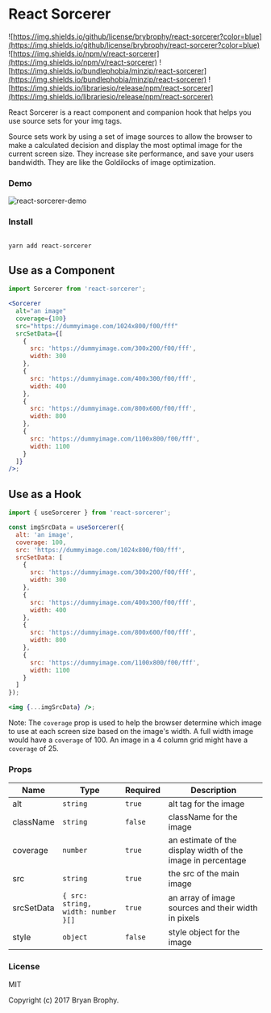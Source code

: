 # React Sorcerer

![https://img.shields.io/github/license/brybrophy/react-sorcerer?color=blue](https://img.shields.io/github/license/brybrophy/react-sorcerer?color=blue) ![https://img.shields.io/npm/v/react-sorcerer](https://img.shields.io/npm/v/react-sorcerer) ![https://img.shields.io/bundlephobia/minzip/react-sorcerer](https://img.shields.io/bundlephobia/minzip/react-sorcerer) ![https://img.shields.io/librariesio/release/npm/react-sorcerer](https://img.shields.io/librariesio/release/npm/react-sorcerer)

React Sorcerer is a react component and companion hook that helps you use source sets for your img tags.

Source sets work by using a set of image sources to allow the browser to make a calculated decision and display the most optimal image for the current screen size. They increase site performance, and save your users bandwidth. They are like the Goldilocks of image optimization.

### Demo

![react-sorcerer-demo](https://media.giphy.com/media/L2MvvdegguOwzUZV0h/giphy.gif)

### Install

```

yarn add react-sorcerer

```

## Use as a Component

```jsx
import Sorcerer from 'react-sorcerer';

<Sorcerer
  alt="an image"
  coverage={100}
  src="https://dummyimage.com/1024x800/f00/fff"
  srcSetData={[
    {
      src: 'https://dummyimage.com/300x200/f00/fff',
      width: 300
    },
    {
      src: 'https://dummyimage.com/400x300/f00/fff',
      width: 400
    },
    {
      src: 'https://dummyimage.com/800x600/f00/fff',
      width: 800
    },
    {
      src: 'https://dummyimage.com/1100x800/f00/fff',
      width: 1100
    }
  ]}
/>;
```

## Use as a Hook

```jsx
import { useSorcerer } from 'react-sorcerer';

const imgSrcData = useSorcerer({
  alt: 'an image',
  coverage: 100,
  src: 'https://dummyimage.com/1024x800/f00/fff',
  srcSetData: [
    {
      src: 'https://dummyimage.com/300x200/f00/fff',
      width: 300
    },
    {
      src: 'https://dummyimage.com/400x300/f00/fff',
      width: 400
    },
    {
      src: 'https://dummyimage.com/800x600/f00/fff',
      width: 800
    },
    {
      src: 'https://dummyimage.com/1100x800/f00/fff',
      width: 1100
    }
  ]
});

<img {...imgSrcData} />;
```

Note: The `coverage` prop is used to help the browser determine which image to use at each screen size based on the image's width. A full width image would have a `coverage` of 100. An image in a 4 column grid might have a `coverage` of 25.

### Props

| Name       | Type                               | Required | Description                                                 |
| ---------- | ---------------------------------- | -------- | ----------------------------------------------------------- |
| alt        | `string`                           | `true`   | alt tag for the image                                       |
| className  | `string`                           | `false`  | className for the image                                     |
| coverage   | `number`                           | `true`   | an estimate of the display width of the image in percentage |
| src        | `string`                           | `true`   | the src of the main image                                   |
| srcSetData | `{ src: string, width: number }[]` | `true`   | an array of image sources and their width in pixels         |
| style      | `object`                           | `false`  | style object for the image                                  |

### License

MIT

Copyright (c) 2017 Bryan Brophy.
